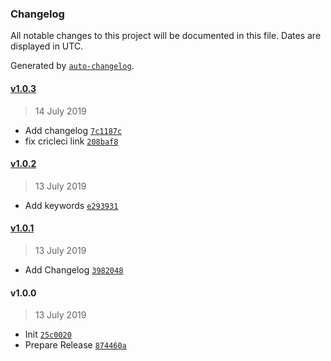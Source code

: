 ### Changelog

All notable changes to this project will be documented in this file. Dates are displayed in UTC.

Generated by [`auto-changelog`](https://github.com/CookPete/auto-changelog).

#### [v1.0.3](https://github.com/nivrith/slim-stack/compare/v1.0.2...v1.0.3)

> 14 July 2019

- Add changelog [`7c1187c`](https://github.com/nivrith/slim-stack/commit/7c1187ced8f37addbd30e47381249d43b26a9fae)
- fix cricleci link [`208baf8`](https://github.com/nivrith/slim-stack/commit/208baf8cbb063ed5672aeb40cd7b93384a4cc6af)

#### [v1.0.2](https://github.com/nivrith/slim-stack/compare/v1.0.1...v1.0.2)

> 13 July 2019

- Add keywords [`e293931`](https://github.com/nivrith/slim-stack/commit/e293931cc6d7b653a062fb8f753bfc98ed2ae407)

#### [v1.0.1](https://github.com/nivrith/slim-stack/compare/v1.0.0...v1.0.1)

> 13 July 2019

- Add Changelog [`3982048`](https://github.com/nivrith/slim-stack/commit/3982048f7a1f1e4811643c5815c194eb078d6015)

#### v1.0.0

> 13 July 2019

- Init [`25c0020`](https://github.com/nivrith/slim-stack/commit/25c0020f483b6b25290cab2dcfaffbd4252ba944)
- Prepare Release [`874460a`](https://github.com/nivrith/slim-stack/commit/874460a5d667eb1ab1646eaa7853a687f1bc35df)
